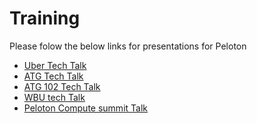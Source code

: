Training
========

Please folow the below links for presentations for Peloton

-   [Uber Tech
    Talk](https://docs.google.com/presentation/d/18X2ENwMHyjYQjNI2vB6sWM6r-jXrOr4R3OkLm-0jQy0/edit?usp=sharing)
-   [ATG Tech
    Talk](https://docs.google.com/presentation/d/1QKqWhwvORgd4ZpZBspapTQba6A0QugFyvGya6_sdNFk/edit?usp=sharing)
-   [ATG 102 Tech
    Talk](https://docs.google.com/presentation/d/1HJ_kKbjcs4_g5gvGOddXF6f_50boqb8JyJMnBE2yxTs/edit?usp=sharing)
-   [WBU tech
    Talk](https://docs.google.com/presentation/d/14ZAOm3B1AebFPRrnU0Pp7GxzAR8yV0_CmYSBqT3E_fg/edit?usp=sharing)
-   [Peloton Compute summit
    Talk](https://docs.google.com/presentation/d/1G7wxQ25DjDSn_PPFAX9N3TAbvva4oYN-dyZPlWn469U/edit?usp=sharing)
